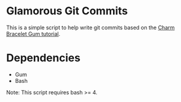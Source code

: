 # Glamorous Git Commits

This is a simple script to help write git commits based on the [Charm Bracelet Gum tutorial](https://github.com/charmbracelet/gum).

# Dependencies

* Gum
* Bash

Note: This script requires bash >= 4.
